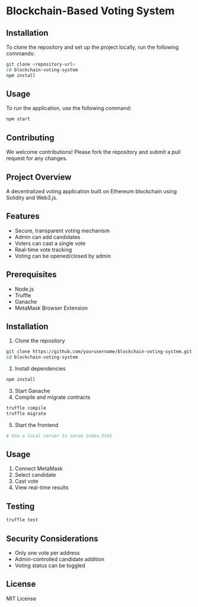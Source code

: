 # Blockchain-Based Voting System

## Installation

To clone the repository and set up the project locally, run the following commands:

```bash
git clone <repository-url>
cd blockchain-voting-system
npm install
```

## Usage

To run the application, use the following command:

```bash
npm start
```

## Contributing

We welcome contributions! Please fork the repository and submit a pull request for any changes.

## Project Overview

A decentralized voting application built on Ethereum blockchain using Solidity and Web3.js.

## Features

- Secure, transparent voting mechanism
- Admin can add candidates
- Voters can cast a single vote
- Real-time vote tracking
- Voting can be opened/closed by admin

## Prerequisites

- Node.js
- Truffle
- Ganache
- MetaMask Browser Extension

## Installation

1. Clone the repository

```bash
git clone https://github.com/yourusername/blockchain-voting-system.git
cd blockchain-voting-system
```

2. Install dependencies

```bash
npm install
```

3. Start Ganache
4. Compile and migrate contracts

```bash
truffle compile
truffle migrate
```

5. Start the frontend

```bash
# Use a local server to serve index.html
```

## Usage

1. Connect MetaMask
2. Select candidate
3. Cast vote
4. View real-time results

## Testing

```bash
truffle test
```

## Security Considerations

- Only one vote per address
- Admin-controlled candidate addition
- Voting status can be toggled

## License

MIT License
